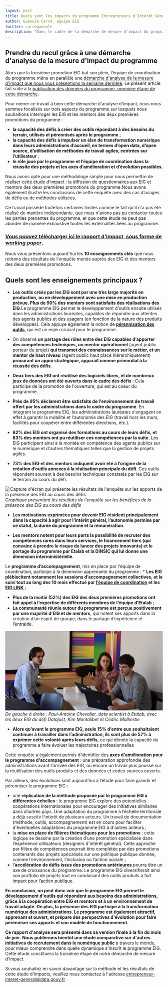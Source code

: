 ```yaml
---
layout: post
title: Quels sont les impacts du programme Entrepreneurs d'Intérêt Général ? Réponses pour les promotions 1 & 2.
author: Guénolé Carré, équipe EIG
twitter: carreguenole
description: "Dans le cadre de la démarche de mesure d'impact du programme, nous vous présentons les résultats de l'enquête menée auprès des entrepreneurs d'intérêt général (EIG) et des mentors des deux premières promotions."
---
```

## Prendre du recul grâce à une démarche d'analyse de la mesure d'impact du programme 

Alors que la troisième promotion EIG bat son plein, l’équipe de coordination du programme mêne en parallèle une [démarche d'analyse de la mesure d'impact que nous vous présentions la semaine dernière](https://entrepreneur-interet-general.etalab.gouv.fr/blog/2019/06/12/demarche-mesure-impact-eig.html). Le présent article fait suite à la [publication des données du programme, première étape de cette démarche](https://entrepreneur-interet-general.etalab.gouv.fr/blog/2019/06/12/demarche-mesure-impact-eig.html).

Pour mener ce travail à bien cette démarche d'analyse d'impact, nous nous sommes focalisés sur trois aspects du programme sur lesquels nous souhaitions interroger les EIG et les mentors des deux premières promotions du programme : 
- **la capacité des défis à créer des outils répondant à des besoins du terrain, utilisés et pérennisés après le programme** ;
- **la capacité des défis à impulser un élan de transformation numérique dans leurs administrations d’accueil, en termes d’open data, d’open source, d’utilisation de méthodes de travail agiles, centrées sur l’utilisateur** ;
- **le rôle joué par le programme et l’équipe de coordination dans la réussite des projets et les axes d’amélioration et d’évolution possibles**.

Nous avons opté pour une méthodologe simple pour nous permettre de réaliser cette étude d'impact : la diffusion de questionnaires aux EIG et mentors des deux premières promotions du programme.Nous avons également illustré les conclusions de cette enquête avec des cas d’usages de défis ou de méthodes utilisées.

Ce travail possède toutefois certaines limites comme le fait qu'il n'a pas été réalisé de manière indépendante, que nous n'avons pas pu contacter toutes les parties prenantes du programme, et que cette étude ne peut pas aborder de manière exhaustive toutes les externalités liées au programme. 

### **[Vous pouvez télécharger ici le rapport d'impact, sous forme de *working paper*](https://entrepreneur-interet-general.etalab.gouv.fr/docs/ProgrammeEIG-Rapport_devaluation-WorkingPaper.pdf)**.

Nous vous présentons aujourd'hui les **10 enseignements clés** que nous retirons des résultats de l'enquête menée auprès des EIG et des mentors des deux premières promotions.

## Quels sont les enseignements principaux ? 

* **Les outils créés par les EIG sont par une très large majorité en production, ou en développement avec une mise en production prévue. Plus de 90% des mentors sont satisfaits des réalisations des EIG**.Le programme EIG permet le développement d'outils ensuite utilisés dans les administrations lauréates, capables de répondre aux attentes des agents publics et des usagers (en fonction de la nature des produits développés). Cela appuye également la notion de [**pérennisation des outils**](https://entrepreneur-interet-general.etalab.gouv.fr/blog/2019/05/20/session-perennisation-defis-eig-3.html), qui est un enjeu crucial pour le programme.

* On observe **un partage des rôles entre des EIG capables d’apporter des compétences techniques, un mentor opérationnel** (agent public porteur du projet) **qui transmet des connaissances sur le métier, et un mentor de haut niveau** (agent public haut placé hiérarchiquement) **procurant un appui stratégique, apparaît comme primordial à la réussite des défis**. 

* **Deux tiers des EIG ont réutilisé des logiciels libres, et de nombreux jeux de données ont été ouverts dans le cadre des défis** : Cela participe de la promotion de l'ouverture, qui est au coeur du programme. 

* **Près de 95% déclarent être satisfaits de l'environnement de travail offert par les administrations dans le cadre du programme**. En intégrant le programme EIG, les administrations lauréates s'engagent en effet à garantir la mobilité et l'autonomie des EIG (travail hors les murs, facilités pour coopérer entre différentes directions, etc.).

* **62% des EIG ont organisé des formations au cours de leurs défis, et 83% des mentors ont pu réutiliser ces compétences par la suite**. Les EIG participent ainsi à la montée en compétence des agents publics sur le numérique et d'autres thématiques telles que la gestion de projets agiles.

* **73% des EIG et des mentors indiquent avoir été à l’origine de la création d’outils annexes à la réalisation principale du défi**. Ces outils répondent souvent à des besoins techniques constatés par les EIG sur le terrain au cours du défi.

![Capture d'écran qui présente les résultats de l'enquête sur les apports de la présence des EIG au cours des défis](https://entrepreneur-interet-general.etalab.gouv.fr/img/blog/illustration-graphe-rapport-evaluation.png)_Graphique présentant les résultats de l'enquête sur les bénéfices de la présence des EIG au cours des défis_

* **Les motivations exprimées pour devenir EIG résident principalement dans la capacité à agir pour l’intérêt général, l’autonomie permise par ce statut, la durée du programme et la rémunération**.

* **Les mentors notent pour leurs parts la possibilité de recruter des compétences rares dans leurs services, le financement tiers (qui convainc à prendre le risque de lancer des projets innovants) et le portage du programme par Etalab et la DINSIC qui lui donne une dimension interministérielle**. 

Le **programme d’accompagnement**, mis en place par l'équipe de coordination, participe à la dimension apprenante du programme : * **Les EIG plébiscitent notamment les sessions d’accompagnement collectives, et le suivi tout au long des 10 mois effectué par [l’équipe de coordination](https://entrepreneur-interet-general.etalab.gouv.fr/accompagnement.html) et les [EIG LINK](https://entrepreneur-interet-general.etalab.gouv.fr/defis/2019/eiglink.html)** ; 
* **Plus de la moitié (52%) des EIG des deux premières promotions ont fait appel à l’expertise de différents membres de l’équipe d’Etalab** ; 
* **La communauté réunie autour du programme est perçue positivement par une majorité d’EIG et de mentors**, qui notent ses apports dans la création d’un esprit de groupe, dans le partage d’expérience et l’entraide.

![Deux hommes et une femme sont assis autour d'une table avec deux ordinateurs. Ils discutent et échangent.](/img/blog/datajust-pac.jpg)_De gauche à droite : Paul-Antoine Chevalier, data scientist à Etalab, avec les deux EIG du défi Datajust, Kim Montalibet et Cédric Malherbe_

* **Alors qu’avant le programme EIG, seuls 15% d’entre eux souhaitaient continuer à travailler dans l’administration, ils sont plus de 57% à exprimer cette volonté après leurs défis**, ce qui dénote la capacité du programme a faire évoluer les trajectoires professionnelles

Cette enquête a également permis d’identifier des **axes d'amélioration pour le programme d'accompagnement** : une préparation approfondie des administrations avant l’arrivée des EIG, ou encore un travail plus poussé sur la réutilisation des outils produits et des données et codes sources ouverts.

Par ailleurs, des évolutions sont aujourd’hui à l’étude pour faire grandir et pérenniser le programme EIG :
* une **réplication de la méthode proposée par le programme EIG à différentes échelles** : le programme EIG explore des potentielles coopérations internationales pour encourager des initiatives similaires dans d’autres pays. Une adaptation du programme à l’échelle territoriale a déjà suscité l’intérêt de plusieurs acteurs. Un travail de documentation (méthode, outils, accompagnement) est en cours pour faciliter d'éventuelles adaptations du programme EIG à d'autres acteurs ;
* la **mise en place de filières thématiques pour les promotions** : cette logique se dessine par la création d’une promotion spécialisée dans l’expérience utilisateurs (designers d'intérêt général). Cette approche par filière de compétences pourrait être complétée par des promotions contenants des projets spécalisés sur une politique publique donnée, comme l’environnement, l’inclusion ou l’action sociale ;
* l’**accélération de défis issus des promotions antérieures** pourra être un axe de croissance du programme. Le programme EIG diversifierait ainsi son portfolio de projets tout en conduisant des outils produits à fort impact pour l’action publique.

**En conclusion, on peut donc voir que le programme EIG permet le développement d'outils qui répondent aux besoins des administrations, grâce à la coopération entre EIG et mentors et à un environnement de travail adapté. De plus, la présence des EIG participe à la transformation numérique des administrations. Le programme est également attractif, apprenant et ouvert, et prépare des perspectives d'évolution pour faire pérenniser ses apports et son modèle de fonctionnement.**

**Ce rapport d'analyse sera présenté dans sa version finale à la fin du mois de juin.** **Nous publierons bientôt une étude comparative sur d'autres initiatives de recrutement dans le numérique public** à travers le monde, pour mieux comprendre dans quelle dynamique s'inscrit le programme EIG. Cette étude constituera la troisième étape de notre démarche de mesure d'impact.

Si vous souhaitez en savoir davantage sur la méthode et les résultats de cette étude d'impacts, veuillez nous contactez à l'adresse entrepreneur-interet-general@data.gouv.fr . 

